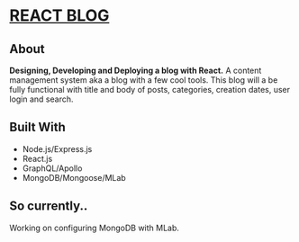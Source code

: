 # [REACT BLOG](https://www.youtube.com/watch?v=aEQ0lvhrcy0)

## About

**Designing, Developing and Deploying a blog with React.** A content management system aka a blog with a few cool tools. This blog will a be fully functional with title and body of posts, categories, creation dates, user login and search.

## Built With

-   Node.js/Express.js
-   React.js
-   GraphQL/Apollo
-   MongoDB/Mongoose/MLab

## So currently..

Working on configuring MongoDB with MLab.
